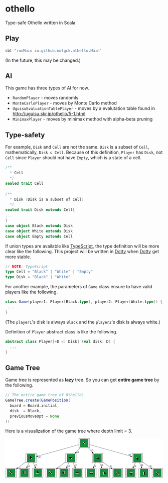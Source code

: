 # othello
Type-safe Othello written in Scala

## Play

```bash
sbt "runMain io.github.nwtgck.othello.Main"
```

(In the future, this may be changed.)

## AI

This game has three types of AI for now.

* `RandomPlayer` - moves randomly
* `MonteCarloPlayer` - moves by  Monte Carlo method
* `UguisuEvaluationTablePlayer` - moves by a evalutation table found in <http://uguisu.skr.jp/othello/5-1.html>
* `MinimaxPlayer` - moves by minimax method with alpha-beta pruning

## Type-safety

For example, `Disk` and `Cell` are not the same. `Disk` is a subset of `Cell`, mathematically, `Disk ⊂ Cell`.
Because of this definition, `Player` has `Disk`, not `Cell` since `Player` should not have `Empty`, which is a state of a cell.

```scala
/**
  * Cell
  */
sealed trait Cell

/**
  * Disk (Disk is a subset of Cell)
  */
sealed trait Disk extends Cell{
...
}
case object Black extends Disk
case object White extends Disk
case object Empty extends Cell
```

If union types are available like [TypeScript], the type definition will be more clear like the following.
This project will be written in [Dotty] when [Dotty] get more stable.

[TypeScript]: https://www.typescriptlang.org/
[Dotty]: http://dotty.epfl.ch/

```ts
// NOTE: TypeScript
type Cell = "Black" | "White" | "Empty"
type Disk = "Black" | "White"
```


For another example, the parameters of `Game` class ensure to have valid players like the following.

```scala
class Game(player1: Player[Black.type], player2: Player[White.type]) {
 ...
}
```

(The `player1`'s disk is always `Black` and the `player2`'s disk is always white.)

Definition of `Player` abstract class is like the following.
```scala
abstract class Player[+D <: Disk] (val disk: D) {
  ...
}
```

## Game Tree

Game tree is represented as **lazy** tree. So you can get **entire game tree** by the following.

```scala
// The entire game tree of Othello!
GameTree.create(GamePosition(
  board = Board.initial,
  disk  = Black,
  previousMoveOpt = None
))
```

Here is a visualization of the game tree where depth limit = 3.

![Othello Game Tree Visualization](demo_images/game-tree-depth-limit3.svg)

